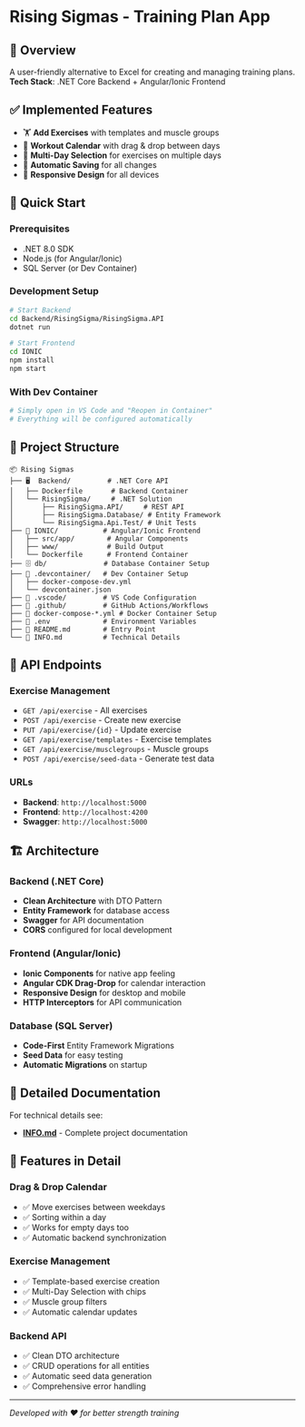# Rising Sigmas - Training Plan App

## 🎯 Overview

A user-friendly alternative to Excel for creating and managing training plans.  
**Tech Stack**: .NET Core Backend + Angular/Ionic Frontend

## ✅ Implemented Features

- 🏋️ **Add Exercises** with templates and muscle groups
- 📅 **Workout Calendar** with drag & drop between days
- 🔄 **Multi-Day Selection** for exercises on multiple days
- 💾 **Automatic Saving** for all changes
- 🎨 **Responsive Design** for all devices

## 🚀 Quick Start

### Prerequisites

- .NET 8.0 SDK
- Node.js (for Angular/Ionic)
- SQL Server (or Dev Container)

### Development Setup

```bash
# Start Backend
cd Backend/RisingSigma/RisingSigma.API
dotnet run

# Start Frontend
cd IONIC
npm install
npm start
```

### With Dev Container

```bash
# Simply open in VS Code and "Reopen in Container"
# Everything will be configured automatically
```

## 📁 Project Structure

```
📦 Rising Sigmas
├── 🖥️  Backend/         # .NET Core API
│   ├── Dockerfile       # Backend Container
│   └── RisingSigma/     # .NET Solution
│       ├── RisingSigma.API/     # REST API
│       ├── RisingSigma.Database/ # Entity Framework
│       └── RisingSigma.Api.Test/ # Unit Tests
├── 📱 IONIC/           # Angular/Ionic Frontend
│   ├── src/app/        # Angular Components
│   ├── www/            # Build Output
│   └── Dockerfile      # Frontend Container
├── 🗄️ db/              # Database Container Setup
├── 🐳 .devcontainer/   # Dev Container Setup
│   ├── docker-compose-dev.yml
│   └── devcontainer.json
├── 🔧 .vscode/         # VS Code Configuration
├── 🔀 .github/         # GitHub Actions/Workflows
├── 🐳 docker-compose-*.yml # Docker Container Setup
├── 📄 .env             # Environment Variables
├── 📖 README.md        # Entry Point
└── 📖 INFO.md          # Technical Details
```

## 🔧 API Endpoints

### Exercise Management

- `GET /api/exercise` - All exercises
- `POST /api/exercise` - Create new exercise
- `PUT /api/exercise/{id}` - Update exercise
- `GET /api/exercise/templates` - Exercise templates
- `GET /api/exercise/musclegroups` - Muscle groups
- `POST /api/exercise/seed-data` - Generate test data

### URLs

- **Backend**: `http://localhost:5000`
- **Frontend**: `http://localhost:4200`
- **Swagger**: `http://localhost:5000`

## 🏗️ Architecture

### Backend (.NET Core)

- **Clean Architecture** with DTO Pattern
- **Entity Framework** for database access
- **Swagger** for API documentation
- **CORS** configured for local development

### Frontend (Angular/Ionic)

- **Ionic Components** for native app feeling
- **Angular CDK Drag-Drop** for calendar interaction
- **Responsive Design** for desktop and mobile
- **HTTP Interceptors** for API communication

### Database (SQL Server)

- **Code-First** Entity Framework Migrations
- **Seed Data** for easy testing
- **Automatic Migrations** on startup

## 📖 Detailed Documentation

For technical details see:

- **[INFO.md](./INFO.md)** - Complete project documentation

## 🎨 Features in Detail

### Drag & Drop Calendar

- ✅ Move exercises between weekdays
- ✅ Sorting within a day
- ✅ Works for empty days too
- ✅ Automatic backend synchronization

### Exercise Management

- ✅ Template-based exercise creation
- ✅ Multi-Day Selection with chips
- ✅ Muscle group filters
- ✅ Automatic calendar updates

### Backend API

- ✅ Clean DTO architecture
- ✅ CRUD operations for all entities
- ✅ Automatic seed data generation
- ✅ Comprehensive error handling

---

_Developed with ❤️ for better strength training_
